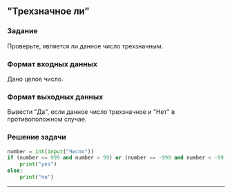 ## "Трехзначное ли"

### Задание

Проверьте, является ли данное число трехзначным.

### Формат входных данных

Дано целое число.

### Формат выходных данных

Вывести "Да", если данное число трехзначное и "Нет" в противоположном случае.

### Решение задачи

```python
number = int(input("Число"))
if (number <= 999 and number > 99) or (number <= -999 and number < -99):
    print("yes")
else:
    print("no")
```

---
